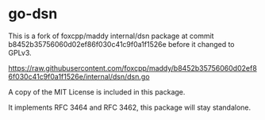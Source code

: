 # go-dsn

This is a fork of foxcpp/maddy internal/dsn package at commit
b8452b35756060d02ef86f030c41c9f0a1f1526e before it changed to GPLv3.

https://raw.githubusercontent.com/foxcpp/maddy/b8452b35756060d02ef86f030c41c9f0a1f1526e/internal/dsn/dsn.go

A copy of the MIT License is included in this package.

It implements RFC 3464 and RFC 3462, this package will stay standalone.


